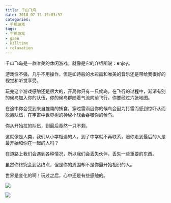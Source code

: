 ```yaml
---
title: 千山飞鸟
date: 2018-07-11 15:03:57
categories:
- 手机游戏
tags:
- 手机游戏
- game
- killtime
- relaxation
---
```

千山飞鸟是一款唯美的休闲游戏。就像是它的介绍所说：enjoy。

游戏性不强，几乎不用操作，但是如诗般的水彩画和唯美的音乐还是带给我很好的视觉和听觉享受。

<!-- more -->

玩完这个游戏感触还是很大的，开局你只有一只候鸟，在飞行的过程中，渐渐有别的候鸟加入你的队伍，你的候鸟群随着气流向前飞行，你要经过六张地图。

在途中你会受到来自雄鹰的捕食，穿过雷雨层你的候鸟会因为打雷而感到惊吓从而脱离队伍，在宇宙中世界树的神秘小球会吞噬你的候鸟。

你从开始拉的队伍，到最后竟然一只不剩。

这就像是人类，我们从小学相遇的人，到了中学就不再联系，陪你走到最后的人是最开始和你在一起的人吗？

在道路上我们会遇到各种情况，所以我们会丢失伙伴，丢失一些重要的东西。

虽然你终究会到达终点，但是你的周围却不是你最开始相识的人。

世界是变化的啊！玩过之后，心中还是有些感触的。

![](/images/phone_game/0_0.jpg)

![](/images/phone_game/0_1.jpg)
